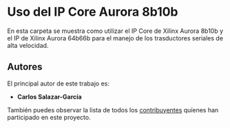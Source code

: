 # Uso del IP Core Aurora 8b10b

En esta carpeta se muestra como utilizar el IP Core de Xilinx Aurora 8b10b y el IP de Xilinx Aurora 64b66b para el manejo de los trasductores seriales de alta velocidad.


## Autores

El principal autor de este trabajo es:

* **Carlos Salazar-García** 

También puedes observar la lista de todos los [contribuyentes](https://github.com/cadriansalazarg/InterfacesZynq/contributors) quíenes han participado en este proyecto. 

